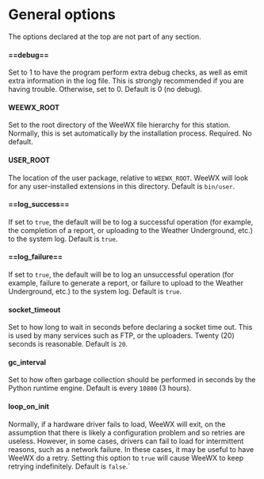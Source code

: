# General options

The options declared at the top are not part of any section.

#### ==debug==

Set to 1 to have the program perform extra debug checks, as well as emit extra information in the log file. This is strongly recommended if you are having trouble. Otherwise, set to 0. Default is 0 (no debug).

#### WEEWX_ROOT

Set to the root directory of the WeeWX file hierarchy for this station. Normally, this is set automatically by the installation process. Required. No default.

#### USER_ROOT

The location of the user package, relative to `WEEWX_ROOT`. WeeWX will look for any user-installed extensions in this directory. Default is `bin/user`.

#### ==log_success==

If set to `true`, the default will be to log a successful operation (for example, the completion of a report, or uploading to the Weather Underground, etc.) to the system log. Default is `true`.

#### ==log_failure==

If set to `true`, the default will be to log an unsuccessful operation (for example, failure to generate a report, or failure to upload to the Weather Underground, etc.) to the system log. Default is `true`.

#### socket_timeout

Set to how long to wait in seconds before declaring a socket time out. This is used by many services such as FTP, or the uploaders. Twenty (20) seconds is reasonable. Default is `20`.

#### gc_interval

Set to how often garbage collection should be performed in seconds by the Python runtime engine. Default is every `10800` (3 hours).

#### loop_on_init

Normally, if a hardware driver fails to load, WeeWX will exit, on the assumption that there is likely a configuration problem and so retries are useless. However, in some cases, drivers can fail to load for intermittent reasons, such as a network failure. In these cases, it may be useful to have WeeWX do a retry. Setting this option to `true` will cause WeeWX to keep retrying indefinitely. Default is `false`.`